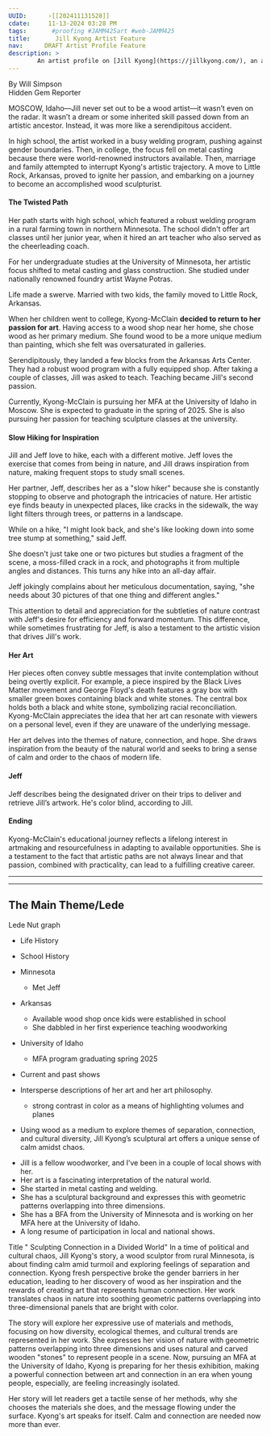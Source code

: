 ```yaml
---
UUID:      ›[[202411131528]] 
cdate:     11-13-2024 03:28 PM
tags:       #proofing #JAMM425art #web-JAMM425 
title:       Jill Kyong Artist Feature 
nav:      DRAFT Artist Profile Feature
description: >
        An artist profile on [Jill Kyong](https://jillkyong.com/), an abstract wood sculpturist.
---
```

By Will Simpson  
Hidden Gem Reporter

MOSCOW, Idaho—Jill never set out to be a wood artist—it wasn’t even on the radar. It wasn’t a dream or some inherited skill passed down from an artistic ancestor. Instead, it was more like a serendipitous accident. 

In high school, the artist worked in a busy welding program, pushing against gender boundaries. Then, in college, the focus fell on metal casting because there were world-renowned instructors available. Then, marriage and family attempted to interrupt Kyong's artistic trajectory. A move to Little Rock, Arkansas, proved to ignite her passion, and embarking on a journey to become an accomplished wood sculpturist.

#### The Twisted Path

Her path starts with high school, which featured a robust welding program in a rural farming town in northern Minnesota. The school didn't offer art classes until her junior year, when it hired an art teacher who also served as the cheerleading coach. 

For her undergraduate studies at the University of Minnesota, her artistic focus shifted to metal casting and glass construction. She studied under nationally renowned foundry artist Wayne Potras.

Life made a swerve. Married with two kids, the family moved to Little Rock, Arkansas. 

When her children went to college, Kyong-McClain **decided to return to her passion for art**. Having access to a wood shop near her home, she chose wood as her primary medium. She found wood to be a more unique medium than painting, which she felt was oversaturated in galleries.

Serendipitously, they landed a few blocks from the Arkansas Arts Center. They had a robust wood program with a fully equipped shop. After taking a couple of classes, Jill was asked to teach. Teaching became Jill's second passion.

Currently, Kyong-McClain is pursuing her MFA at the University of Idaho in Moscow. She is expected to graduate in the spring of 2025. She is also pursuing her passion for teaching sculpture classes at the university.

#### Slow Hiking for Inspiration

Jill and Jeff love to hike, each with a different motive. Jeff loves the exercise that comes from being in nature, and Jill draws inspiration from nature, making frequent stops to study small scenes. 

Her partner, Jeff, describes her as a "slow hiker" because she is constantly stopping to observe and photograph the intricacies of nature. Her artistic eye finds beauty in unexpected places, like cracks in the sidewalk, the way light filters through trees, or patterns in a landscape. 

While on a hike, "I might look back, and she's like looking down into some tree stump at something," said Jeff.

She doesn't just take one or two pictures but studies a fragment of the scene, a moss-filled crack in a rock, and photographs it from multiple angles and distances. This turns any hike into an all-day affair. 

Jeff jokingly complains about her meticulous documentation, saying, "she needs about 30 pictures of that one thing and different angles."

This attention to detail and appreciation for the subtleties of nature contrast with Jeff's desire for efficiency and forward momentum. This difference, while sometimes frustrating for Jeff, is also a testament to the artistic vision that drives Jill's work.

#### Her Art
Her pieces often convey subtle messages that invite contemplation without being overtly explicit. For example, a piece inspired by the Black Lives Matter movement and George Floyd's death features a gray box with smaller green boxes containing black and white stones. The central box holds both a black and white stone, symbolizing racial reconciliation. Kyong-McClain appreciates the idea that her art can resonate with viewers on a personal level, even if they are unaware of the underlying message.

Her art delves into the themes of nature, connection, and hope. She draws inspiration from the beauty of the natural world and seeks to bring a sense of calm and order to the chaos of modern life.

#### Jeff
Jeff describes being the designated driver on their trips to deliver and retrieve Jill’s artwork.
He's color blind, according to Jill. 

#### Ending

Kyong-McClain's educational journey reflects a lifelong interest in artmaking and resourcefulness in adapting to available opportunities. She is a testament to the fact that artistic paths are not always linear and that passion, combined with practicality, can lead to a fulfilling creative career.

----------------------------------
-----
## The Main Theme/Lede

Lede
Nut graph
- Life History
- School History
- Minnesota
  - Met Jeff
- Arkansas
  - Available wood shop once kids were established in school
  - She dabbled in her first experience teaching woodworking
- University of Idaho
  - MFA program graduating spring 2025
- Current and past shows
- Intersperse descriptions of her art and her art philosophy.
  - strong contrast in color as a means of highlighting volumes and planes 
   

- Using wood as a medium to explore themes of separation, connection, and cultural diversity, Jill Kyong’s sculptural art offers a unique sense of calm amidst chaos.
* Jill is a fellow woodworker, and I’ve been in a couple of local shows with her. 
* Her art is a fascinating interpretation of the natural world. 
* She started in metal casting and welding.
* She has a sculptural background and expresses this with geometric patterns overlapping into three dimensions.
* She has a BFA from the University of Minnesota and is working on her MFA here at the University of Idaho. 
* A long resume of participation in local and national shows.


Title " Sculpting Connection in a Divided World"
In a time of political and cultural chaos, Jill Kyong's story, a wood sculptor from rural Minnesota, is about finding calm amid turmoil and exploring feelings of separation and connection. Kyong fresh perspective broke the gender barriers in her education, leading to her discovery of wood as her inspiration and the rewards of creating art that represents human connection. Her work translates chaos in nature into soothing geometric patterns overlapping into three-dimensional panels that are bright with color. 

The story will explore her expressive use of materials and methods, focusing on how diversity, ecological themes, and cultural trends are represented in her work. She expresses her vision of nature with geometric patterns overlapping into three dimensions and uses natural and carved wooden "stones" to represent people in a scene. Now, pursuing an MFA at the University of Idaho, Kyong is preparing for her thesis exhibition, making a powerful connection between art and connection in an era when young people, especially, are feeling increasingly isolated. 

Her story will let readers get a tactile sense of her methods, why she chooses the materials she does, and the message flowing under the surface. Kyong's art speaks for itself. Calm and connection are needed now more than ever. 


